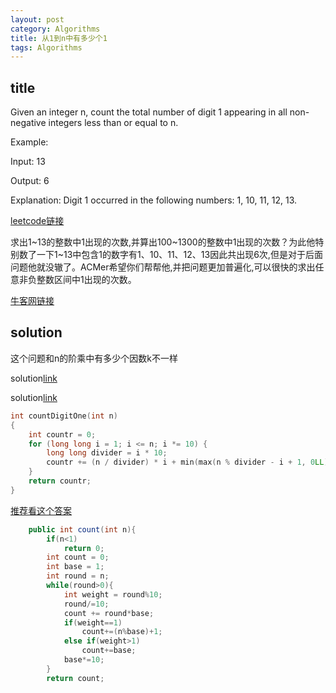 ```yaml
---
layout: post
category: Algorithms
title: 从1到n中有多少个1
tags: Algorithms
---
```


## title

Given an integer n, count the total number of digit 1 appearing in all non-negative integers less than or equal to n.

Example:

Input: 13

Output: 6 

Explanation: Digit 1 occurred in the following numbers: 1, 10, 11, 12, 13.

[leetcode链接](https://leetcode.com/problems/number-of-digit-one/description/)


求出1~13的整数中1出现的次数,并算出100~1300的整数中1出现的次数？为此他特别数了一下1~13中包含1的数字有1、10、11、12、13因此共出现6次,但是对于后面问题他就没辙了。ACMer希望你们帮帮他,并把问题更加普遍化,可以很快的求出任意非负整数区间中1出现的次数。

[牛客网链接](https://www.nowcoder.com/practice/bd7f978302044eee894445e244c7eee6?tpId=13&tqId=11184&tPage=1&rp=1&ru=/ta/coding-interviews&qru=/ta/coding-interviews/question-ranking)

## solution
这个问题和n的阶乘中有多少个因数k不一样

solution[link](https://leetcode.com/problems/number-of-digit-one/discuss/64381/4+-lines-O(log-n)-C++JavaPython)

solution[link](https://leetcode.com/problems/number-of-digit-one/solution/)

```c++
int countDigitOne(int n)
{
    int countr = 0;
    for (long long i = 1; i <= n; i *= 10) {
        long long divider = i * 10;
        countr += (n / divider) * i + min(max(n % divider - i + 1, 0LL), i);
    }
    return countr;
}
```

[推荐看这个答案](https://blog.csdn.net/yi_Afly/article/details/52012593?utm_source=blogxgwz0)

```java
    public int count(int n){
        if(n<1)
            return 0;
        int count = 0;
        int base = 1;
        int round = n;
        while(round>0){
            int weight = round%10;
            round/=10;
            count += round*base;
            if(weight==1)
                count+=(n%base)+1;
            else if(weight>1)
                count+=base;
            base*=10;
        }
        return count;
```
